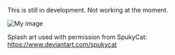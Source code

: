 This is still in development. Not working at the moment.

![My image](username.github.com/repository/githubRessources/splashScreenHomuraModStS.png)

Splash art used with permission from SpukyCat: https://www.deviantart.com/spukycat